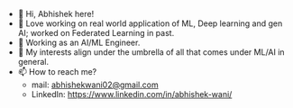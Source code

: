 - 👋 Hi, Abhishek here!
- 💞️ Love working on real world application of ML, Deep learning and gen AI; worked on Federated Learning in past.
- 🌱 Working as an AI/ML Engineer.
- 👀 My interests align under the umbrella of all that comes under ML/AI in general. 
- 📫 How to reach me? <ul> <li>mail: abhishekwani02@gmail.com </li>
                    <li>LinkedIn:<a src="https://www.linkedin.com/in/abhishek-wani/"> https://www.linkedin.com/in/abhishek-wani/</a></li></ul>

<!---
whoami02/whoami02 is a ✨ special ✨ repository because its `README.md` (this file) appears on your GitHub profile.
You can click the Preview link to take a look at your changes.
--->
